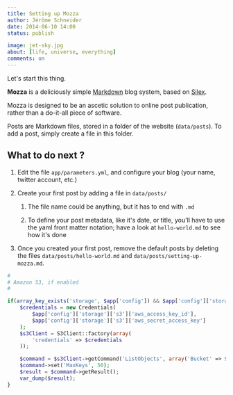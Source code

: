 ```yaml
---
title: Setting up Mozza
author: Jérôme Schneider
date: 2014-06-10 14:00
status: publish

image: jet-sky.jpg
about: [life, universe, everything]
comments: on
---
```

Let's start this thing.

**Mozza** is a deliciously simple [Markdown](http://daringfireball.net/projects/markdown/) blog system, based on [Silex](http://silex.sensiolabs.org).

Mozza is designed to be an ascetic solution to online post publication, rather than a do-it-all piece of software.

Posts are Markdown files, stored in a folder of the website (`data/posts`). To add a post, simply create a file in this folder.

## What to do next ?

1. Edit the file `app/parameters.yml`, and configure your blog (your name, twitter account, etc.)

2. Create your first post by adding a file in `data/posts/`
    
    1. The file name could be anything, but it has to end with `.md`

    2. To define your post metadata, like it's date, or title, you'll have to use the yaml front matter notation; have a look at `hello-world.md` to see how it's done

3. Once you created your first post, remove the default posts by deleting the files `data/posts/hello-world.md` and `data/posts/setting-up-mozza.md`.


```php
#
# Amazon S3, if enabled
#

if(array_key_exists('storage', $app['config']) && $app['config']['storage']['engine'] == 's3') {
    $credentials = new Credentials(
        $app['config']['storage']['s3']['aws_access_key_id'],
        $app['config']['storage']['s3']['aws_secret_access_key']
    );
    $s3Client = S3Client::factory(array(
        'credentials' => $credentials
    ));

    $command = $s3Client->getCommand('ListObjects', array('Bucket' => $app['config']['storage']['s3']['bucket']));
    $command->set('MaxKeys', 50);
    $result = $command->getResult();
    var_dump($result);
}